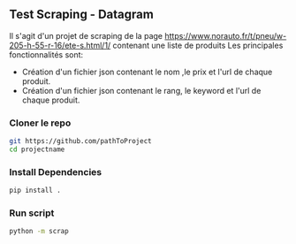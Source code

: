 ## Test Scraping - Datagram
Il s'agit d'un projet de scraping de la page  https://www.norauto.fr/t/pneu/w-205-h-55-r-16/ete-s.html/1/
 contenant une liste de produits
Les principales fonctionnalités sont:

* Création d'un fichier json contenant le nom ,le prix et l'url de chaque produit. 
* Création d'un fichier json contenant le rang, le keyword et l'url de chaque produit.
### Cloner le repo
```bash
git https://github.com/pathToProject
cd projectname
```
### Install Dependencies
```bash
pip install .
```
### Run script
```bash
python -m scrap
```
